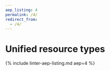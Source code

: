 ```yaml
---
aep_listing: 4
permalink: /4/
redirect_from:
  - /4/
---
```


# Unified resource types

{% include linter-aep-listing.md aep=4 %}
